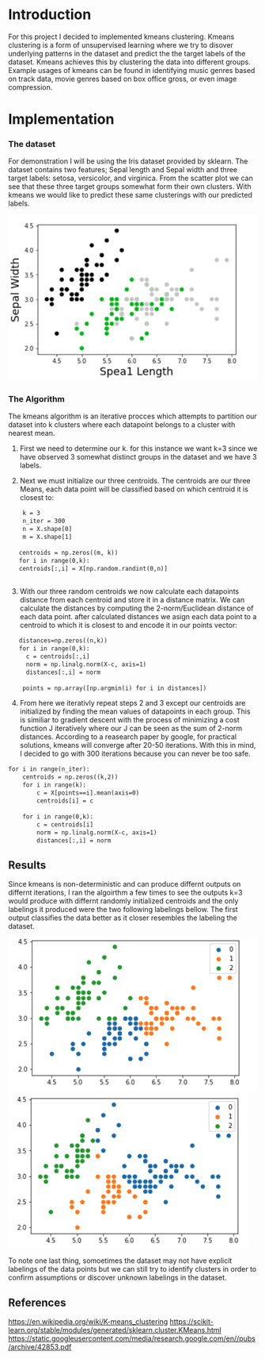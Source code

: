 # Introduction 
For this project I decided to implemented kmeans clustering. 
Kmeans clustering is a form of unsupervised learning where we try to disover underlying patterns in the dataset and predict the the target labels of the dataset. 
Kmeans achieves this by clustering the data into different groups. Example usages of kmeans can be found in identifying music genres based on track data, movie genres based on box office gross, or even image compression.  

# Implementation

### The dataset

For demonstration I will be using the Iris dataset provided by sklearn. The dataset contains two features; Sepal length and Sepal width and three target labels:
setosa, versicolor, and virginica. From the scatter plot we can see that these three target groups somewhat form their own clusters. With kmeans we would like to predict these same clusterings with our predicted labels. 

 <img src="iris.png"/>
 
### The Algorithm
 
The kmeans algorithm is an iterative procces which attempts to partition our dataset into k clusters where each datapoint belongs to a cluster with nearest mean.

1. First we need to determine our k. for this instance we want k=3 since we have observed 3 somewhat distinct groups in the dataset and we have 3 labels. 

2. Next we must initialize our three centroids. The centroids are our three Means, each data point will be classified based on which centroid it is closest to:
```python:
    k = 3
    n_iter = 300
    n = X.shape[0]
    m = X.shape[1]
    
   centroids = np.zeros((m, k)) 
   for i in range(0,k):
   centroids[:,i] = X[np.random.randint(0,n)]
    
 ```
 3. With our three random centroids we now calculate each datapoints distance from each centroid and store it in a distance matrix. We can calculate the distances by   computing the 2-norm/Euclidean distance of each data point. after calculated distances we asign each data point to a centroid to which it is closest to and encode    it in our points vector:

```python:
   distances=np.zeros((n,k))
   for i in range(0,k):
     c = centroids[:,i]
     norm = np.linalg.norm(X-c, axis=1)
     distances[:,i] = norm
    
    points = np.array([np.argmin(i) for i in distances]) 

```

4. From here we iterativly repeat steps 2 and 3 except our centroids are initialized by finding the mean values of datapoints in each group. This is similiar to   gradient descent with the process of minimizing a cost function J iteratively where our J can be seen as the sum of 2-norm distances. According to a reasearch paper by google, for practical solutions, kmeans will converge after 20-50 iterations. With this in mind, I decided to go with 300 iterations because you can never be too safe. 

```python:
for i in range(n_iter):
    centroids = np.zeros((k,2))
    for i in range(k):
        c = X[points==i].mean(axis=0)
        centroids[i] = c
    
    for i in range(0,k):
        c = centroids[i]
        norm = np.linalg.norm(X-c, axis=1)
        distances[:,i] = norm
```

## Results
 
Since kmeans is non-deterministic and can produce differnt outputs on differnt iterations, I ran the algoirthm a few times to see the outputs k=3 would produce with differnt randomly initialized centroids and the only labelings it produced were the two following labelings bellow. The first output classifies the data better as it closer resembles the labeling the dataset.

<img src="results1.png"/> <img src="results2.png"/>

To note one last thing, somoetimes the dataset may not have explicit labelings of the data points but we can still try to identify clusters in order to confirm assumptions or discover unknown labelings in the dataset.  


## References 
https://en.wikipedia.org/wiki/K-means_clustering
https://scikit-learn.org/stable/modules/generated/sklearn.cluster.KMeans.html
https://static.googleusercontent.com/media/research.google.com/en//pubs/archive/42853.pdf
